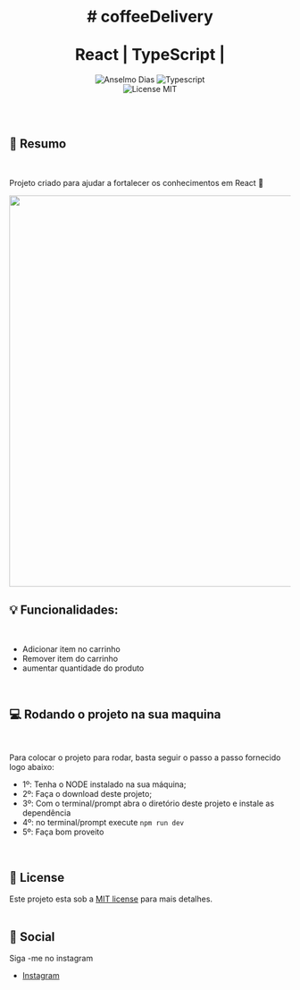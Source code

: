 <br />
<br />
<h1 align="center">
 #     coffeeDelivery 
  <br />
  <br />
  React |  TypeScript  |
</h1>
  
<p align="center">
  <img alt="Anselmo Dias" src="https://img.shields.io/badge/Created%20by%3A-AnselmoDias-%232F74C0" />
  <img alt="Typescript" src="https://img.shields.io/badge/Main%20lenguage-Typescript-%232F74C0" /> <br />
  <img alt="License MIT" src="https://img.shields.io/badge/License-MIT-%2398C611" />
  
</p> 
<br />
<br />

## 📓 Resumo
<br />

Projeto criado para ajudar a fortalecer os conhecimentos em React 💙

<img src="https://user-images.githubusercontent.com/96529532/217277185-e0dd66f2-8355-4712-b392-d54d309c1eec.png" width="700"/>

<br />

## :bulb: Funcionalidades:
<br />

- Adicionar item no carrinho 
- Remover item do carrinho
- aumentar quantidade do produto
<br />

## 💻 Rodando o projeto na sua maquina
<br />

Para colocar o projeto para rodar, basta seguir o passo a passo fornecido logo abaixo:

- 1º: Tenha o NODE instalado na sua máquina;
- 2º: Faça o download deste projeto;
- 3º: Com o terminal/prompt abra o diretório deste projeto e instale as dependência 
- 4º: no terminal/prompt execute `npm run dev`
- 5º: Faça bom proveito


<br />

## :memo: License

Este projeto esta sob a [MIT license](LICENSE) para mais detalhes.
<br />
<br />

## :iphone: Social

Siga -me no instagram
<br />

- [Instagram](https://www.instagram.com/_anselmo.dev/)

<br />
